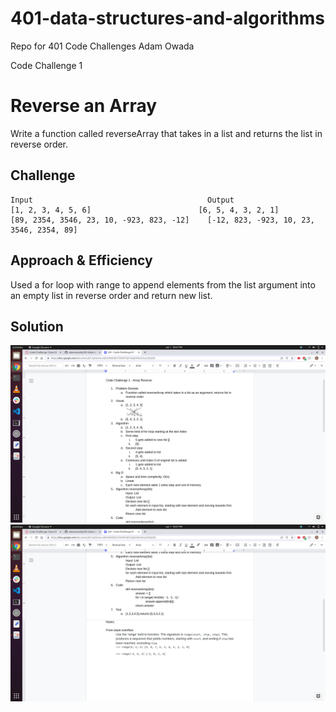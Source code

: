 # 401-data-structures-and-algorithms
Repo for 401 Code Challenges
Adam Owada


Code Challenge 1
# Reverse an Array
Write a function called reverseArray that takes in a list and returns the list in reverse order.

## Challenge
```
Input	                                    Output
[1, 2, 3, 4, 5, 6]	                      [6, 5, 4, 3, 2, 1]
[89, 2354, 3546, 23, 10, -923, 823, -12]	[-12, 823, -923, 10, 23, 3546, 2354, 89]
```

## Approach & Efficiency
Used a for loop with range to append elements from the list argument into an empty list in reverse order and return new list.

## Solution
![code challenge 1 whiteboard](assets/array-reverse-1.png)
![code challenge 1 whiteboard](assets/array-reverse-2.png)
